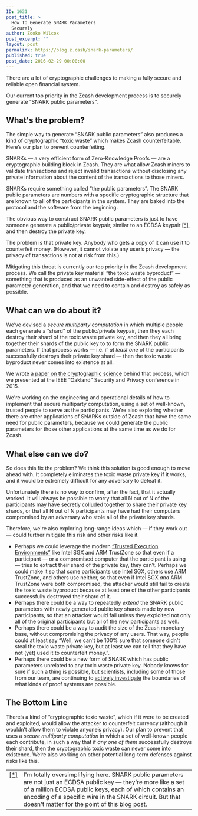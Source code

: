 ```yaml
---
ID: 1631
post_title: >
  How To Generate SNARK Parameters
  Securely
author: Zooko Wilcox
post_excerpt: ""
layout: post
permalink: https://blog.z.cash/snark-parameters/
published: true
post_date: 2016-02-29 00:00:00
---
```

<p>There are a lot of cryptographic challenges to making a fully secure and reliable open financial system.</p>
<p>Our current top priority in the Zcash development process is to securely generate “SNARK public parameters”.</p>
<div class="section" id="what-s-the-problem">
<h2>What's the problem?</h2>
<p>The simple way to generate “SNARK public parameters” also produces a kind of cryptographic “toxic waste” which makes Zcash counterfeitable. Here’s our plan to prevent counterfeiting.</p>
<p>SNARKs — a very efficient form of Zero-Knowledge Proofs — are a cryptographic building block in Zcash. They are what allow Zcash miners to validate transactions and reject invalid transactions without disclosing any private information about the content of the transactions to those miners.</p>
<p>SNARKs require something called “the public parameters”. The SNARK public parameters are numbers with a specific cryptographic structure that are known to all of the participants in the system. They are baked into the protocol and the software from the beginning.</p>
<p>The obvious way to construct SNARK public parameters is just to have someone generate a public/private keypair, similar to an ECDSA keypair <a class="footnote-reference" href="#id2" id="id1">[*]</a>, and then destroy the private key.</p>
<p>The problem is that private key. Anybody who gets a copy of it can use it to counterfeit money. (However, it cannot violate any user’s privacy — the privacy of transactions is not at risk from this.)</p>
<p>Mitigating this threat is currently our top priority in the Zcash development process. We call the private key material “the toxic waste byproduct” — something that is produced as an unwanted side-effect of the public parameter generation, and that we need to contain and destroy as safely as possible.</p>
</div>
<div class="section" id="what-can-we-do-about-it">
<h2>What can we do about it?</h2>
<p>We’ve devised a <em>secure multiparty computation</em> in which multiple people each generate a “shard” of the public/private keypair, then they each destroy their shard of the toxic waste private key, and then they all bring together their shards of the public key to to form the SNARK public parameters. If that process works — i.e. if <em>at least one</em> of the participants successfully destroys their private key shard — then the toxic waste byproduct never comes into existence at all.</p>
<p>We wrote <a class="reference external" href="http://diyhpl.us/~bryan/papers2/bitcoin/snarks/Secure%20sampling%20of%20public%20parameters%20for%20succinct%20zero%20knowledge%20proofs.pdf">a paper on the cryptographic science</a> behind that process, which we presented at the IEEE “Oakland” Security and Privacy conference in 2015.</p>
<p>We're working on the engineering and operational details of how to implement that secure multiparty computation, using a set of well-known, trusted people to serve as the participants. We're also exploring whether there are other applications of SNARKs outside of Zcash that have the same need for public parameters, because we could generate the public parameters for those other applications at the same time as we do for Zcash.</p>
</div>
<div class="section" id="what-else-can-we-do">
<h2>What else can we do?</h2>
<p>So does this fix the problem? We think this solution is good enough to move ahead with. It completely eliminates the toxic waste private key if it works, and it would be extremely difficult for any adversary to defeat it.</p>
<p>Unfortunately there is no way to confirm, after the fact, that it actually worked. It will always be possible to worry that all N out of N of the participants may have secretly colluded together to share their private key shards, or that all N out of N participants may have had their computers compromised by an adversary who stole all of the private key shards.</p>
<p>Therefore, we're also exploring long-range ideas which — if they work out — could further mitigate this risk and other risks like it.</p>
<ul class="simple"><li>Perhaps we could leverage the modern <a class="reference external" href="https://en.wikipedia.org/wiki/Trusted_execution_environment">“Trusted Execution Environments”</a> like Intel SGX and ARM TrustZone so that even if a participant — or a compromised computer that the participant is using — tries to extract their shard of the private key, they can’t. Perhaps we could make it so that some participants use Intel SGX, others use ARM TrustZone, and others use neither, so that even if Intel SGX <em>and</em> ARM TrustZone were both compromised, the attacker would still fail to create the toxic waste byproduct because at least one of the other participants successfully destroyed their shard of it.</li>
<li>Perhaps there could be a way to repeatedly <em>extend</em> the SNARK public parameters with newly generated public key shards made by new participants, so that an attacker would fail unless they exploited not only all of the original participants but all of the new participants as well.</li>
<li>Perhaps there could be a way to audit the size of the Zcash monetary base, without compromising the privacy of any users. That way, people could at least say “Well, we can't be 100% sure that someone didn't steal the toxic waste private key, but at least we can tell that they have not (yet) used it to counterfeit money.”.</li>
<li>Perhaps there could be a new form of SNARK which has public parameters unrelated to any toxic waste private key. Nobody knows for sure if such a thing is possible, but scientists, including some of those from our team, are continuing to <a class="reference external" href="http://eprint.iacr.org/2016/116">actively investigate</a> the boundaries of what kinds of proof systems are possible.</li>
</ul></div>
<div class="section" id="the-bottom-line">
<h2>The Bottom Line</h2>
<p>There’s a kind of “cryptographic toxic waste”, which if it were to be created and exploited, would allow the attacker to counterfeit currency (although it wouldn’t allow them to violate anyone’s privacy). Our plan to prevent that uses a <em>secure multiparty computation</em> in which a set of well-known people each contribute, in such a way that if <em>any one of them</em> successfully destroys their shard, then the cryptographic toxic waste can never come into existence. We’re also working on other potential long-term defenses against risks like this.</p>
<table class="docutils footnote" frame="void" id="id2" rules="none"><colgroup><col class="label"/><col/></colgroup><tbody valign="top"><tr><td class="label"><a class="fn-backref" href="#id1">[*]</a></td><td>I'm totally oversimplifying here. SNARK public parameters are not just an ECDSA public key — they're more like a set of a million ECDSA public keys, each of which contains an encoding of a specific wire in the SNARK circuit. But that doesn't matter for the point of this blog post.</td></tr></tbody></table></div>